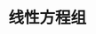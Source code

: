 # 线性方程组

> 

​                                                                                                                                                                                                                                                                                                                                                                                                                                                                                
